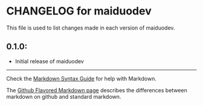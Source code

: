 # CHANGELOG for maiduodev

This file is used to list changes made in each version of maiduodev.

## 0.1.0:

* Initial release of maiduodev

- - -
Check the [Markdown Syntax Guide](http://daringfireball.net/projects/markdown/syntax) for help with Markdown.

The [Github Flavored Markdown page](http://github.github.com/github-flavored-markdown/) describes the differences between markdown on github and standard markdown.
